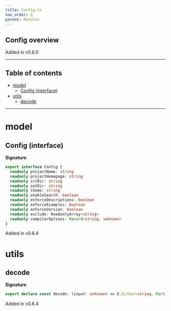 ```yaml
---
title: Config.ts
nav_order: 2
parent: Modules
---
```


## Config overview

Added in v0.6.0

---

<h2 class="text-delta">Table of contents</h2>

- [model](#model)
  - [Config (interface)](#config-interface)
- [utils](#utils)
  - [decode](#decode)

---

# model

## Config (interface)

**Signature**

```ts
export interface Config {
  readonly projectName: string
  readonly projectHomepage: string
  readonly srcDir: string
  readonly outDir: string
  readonly theme: string
  readonly enableSearch: boolean
  readonly enforceDescriptions: boolean
  readonly enforceExamples: boolean
  readonly enforceVersion: boolean
  readonly exclude: ReadonlyArray<string>
  readonly compilerOptions: Record<string, unknown>
}
```

Added in v0.6.4

# utils

## decode

**Signature**

```ts
export declare const decode: (input: unknown) => E.Either<string, Partial<Config>>
```

Added in v0.6.4
